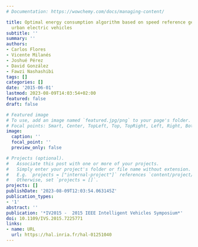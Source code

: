 ```yaml
---
# Documentation: https://wowchemy.com/docs/managing-content/

title: Optimal energy consumption algorithm based on speed reference generation for
  urban electric vehicles
subtitle: ''
summary: ''
authors:
- Carlos Flores
- Vicente Milanés
- Joshué Pérez
- David González
- Fawzi Nashashibi
tags: []
categories: []
date: '2015-06-01'
lastmod: 2023-08-09T14:03:54+02:00
featured: false
draft: false

# Featured image
# To use, add an image named `featured.jpg/png` to your page's folder.
# Focal points: Smart, Center, TopLeft, Top, TopRight, Left, Right, BottomLeft, Bottom, BottomRight.
image:
  caption: ''
  focal_point: ''
  preview_only: false

# Projects (optional).
#   Associate this post with one or more of your projects.
#   Simply enter your project's folder or file name without extension.
#   E.g. `projects = ["internal-project"]` references `content/project/deep-learning/index.md`.
#   Otherwise, set `projects = []`.
projects: []
publishDate: '2023-08-09T12:03:54.063145Z'
publication_types:
- '1'
abstract: ''
publication: '*IV2015 -  2015 IEEE Intelligent Vehicles Symposium*'
doi: 10.1109/IVS.2015.7225771
links:
- name: URL
  url: https://hal.inria.fr/hal-01251040
---
```

